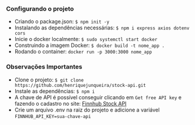 ### Configurando o projeto

- Criando o package.json: `$ npm init -y`
- Instalando as dependências necessárias: `$ npm i express axios dotenv cors`
- Inicie o docker localmente: `$ sudo systemctl start docker`
- Construindo a imagem Docker: `$ docker build -t nome_app .`
- Rodando o container: `docker run -p 3000:3000 nome_app`

### Observações Importantes

- Clone o projeto: `$ git clone https://github.com/henriquejunqueira/stock-api.git`
- Instale as dependências: `$ npm i`
- A chave de API é possível conseguir clicando em `Get free API key` e fazendo o cadastro no site: [Finnhub Stock API](https://finnhub.io/)
- Crie um arquivo .env na raiz do projeto e adicione a variável `FINNHUB_API_KEY=sua-chave-api`
